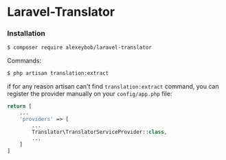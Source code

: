 # Laravel-Translator

### Installation

```sh
$ composer require alexeybob/laravel-translator
```

Commands:
```sh
$ php artisan translation:extract
```

if for any reason artisan can't find `translation:extract` command, you can register the provider manually on your `config/app.php` file:

```php
return [
    ...
    'providers' => [
        ...
        Translator\TranslatorServiceProvider::class,
        ...
    ]
]
```